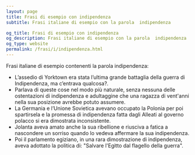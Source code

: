 ```yaml
---
layout: page
title: Frasi di esempio con indipendenza 
subtitle: Frasi italiane di esempio con la parola  indipendenza

og_title: Frasi di esempio con indipendenza 
og_description: Frasi italiane di esempio con la parola  indipendenza
og_type: website
permalink: /frasi/i/indipendenza.html
---
```


Frasi italiane di esempio contenenti la parola indipendenza:


- L’assedio di Yorktown era stata l’ultima grande battaglia della guerra di Indipendenza, ma c’entrava qualcosa?.
- Parlava di queste cose nel modo più naturale, senza nessuna delle ostentazioni di indipendenza e adultaggine che una ragazza di vent'anni nella sua posizione avrebbe potuto assumere.
- La Germania e l’Unione Sovietica avevano occupato la Polonia per poi spartirsela e la promessa di indipendenza fatta dagli Alleati al governo polacco si era dimostrata inconsistente.
- Jolanta aveva amato anche la sua ribellione e riusciva a fatica a nascondere un sorriso quando lo vedeva affermare la sua indipendenza.
- Poi il parlamento egiziano, in una rara dimostrazione di indipendenza, aveva adottato la politica di: "Salvare l'Egitto dal flagello della guerra".
